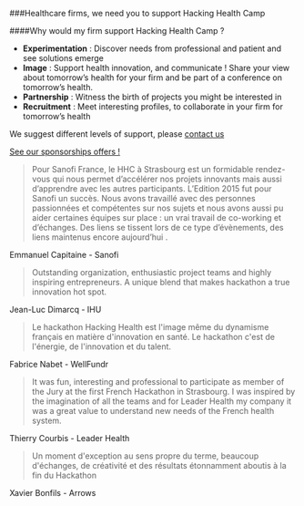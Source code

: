 ###Healthcare firms, we need you to support Hacking Health Camp

####Why would my firm support Hacking Health Camp ?

* **Experimentation** : Discover needs from professional and patient and see solutions emerge
* **Image** : Support health  innovation, and communicate !
 Share your view about tomorrow’s health for your firm and be part of a conference on tomorrow’s health.
* **Partnership** : Witness the birth of projects you might be interested in
* **Recruitment** : Meet interesting profiles, to collaborate in your firm for tomorrow’s health

We suggest different levels of support, please [contact us](mailto:sebastien.letelie@gmail.com)

<a href="http://gmm.hackinghealth.ca/camp-sponsorship" class="btn btn-primary btn-block" target="_blank">
          See our sponsorships offers !
        </a>

> Pour Sanofi France, le HHC à Strasbourg est un formidable rendez-vous qui nous permet d’accélérer nos projets innovants mais aussi d’apprendre avec les autres participants.
L’Edition 2015 fut pour Sanofi un succès. Nous avons travaillé avec des personnes passionnées et compétentes sur nos sujets et nous avons aussi pu aider certaines équipes sur place : un vrai travail de co-working et d’échanges. Des liens se tissent lors de ce type d’évènements, des liens maintenus encore aujourd’hui .

Emmanuel Capitaine - Sanofi

> Outstanding organization, enthusiastic project teams and highly inspiring entrepreneurs. A unique blend that makes hackathon a true innovation hot spot.

Jean-Luc Dimarcq - IHU

> Le hackathon Hacking Health est l'image même du dynamisme français en matière d'innovation en santé. Le hackathon c'est de l'énergie, de l'innovation et du talent.

Fabrice Nabet - WellFundr

> It was fun, interesting and professional to participate as member of the Jury at the first French Hackathon in Strasbourg. I was inspired by the imagination of all the teams and for Leader Health my company it was a great value to understand new needs of the French health system.

Thierry Courbis - Leader Health

> Un moment d'exception au sens propre du terme, beaucoup d'échanges, de créativité et des résultats étonnamment aboutis à la fin du Hackathon

Xavier Bonfils - Arrows
